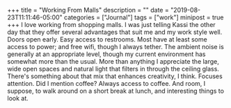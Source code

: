 +++
title = "Working From Malls"
description = ""
date = "2019-08-23T11:11:46-05:00"
categories = ["Journal"]
tags = ["work"]
minipost = true
+++
I love working from shopping malls. I was just telling Kassi the other day that they offer several advantages that suit me and my work style well. Doors open early. Easy access to restrooms. Most have at least some access to power; and free wifi, though I always tether. The ambient noise is generally at an appropriate level, though my current environment has somewhat more than the usual. More than anything I appreciate the large, wide open spaces and natural light that filters in through the ceiling glass. There's something about that mix that enhances creativity, I think. Focuses attention. Did I mention coffee? Always access to coffee. And room, I suppose, to walk around on a short break at lunch, and interesting things to look at.
